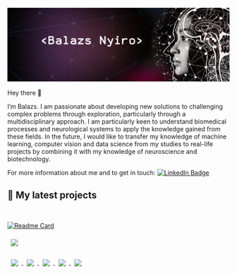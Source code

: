 [![Balazs's GitHub Banner](./assets/GitHubHeader_minev2.png)](https://www.linkedin.com/in/nyirobalazs/)


Hey there 👋

I’m Balazs. I am passionate about developing new solutions to challenging complex problems through exploration, particularly through a multidisciplinary approach. I am particularly keen to understand biomedical processes and neurological systems to apply the knowledge gained from these fields. 
In the future, I would like to transfer my knowledge of machine learning, computer vision and data science from my studies to real-life projects by combining it with my knowledge of neuroscience and biotechnology.

For more information about me and to get in touch:    [![LinkedIn Badge](https://img.shields.io/badge/LinkedIn-Profile-informational?style=flat&logo=linkedin&logoColor=white&color=0D76A8)](https://www.linkedin.com/in/nyirobalazs/)


## 📌 My latest projects

<br>

[![Readme Card](https://github-readme-stats.vercel.app/api/pin/?username=anuraghazra&repo=github-readme-stats)](https://github.com/nyirobalazs/epilepsy-prediction-with-machine-learning)
</a>

<a href="https://github.com/nyirobalazs/epilepsy-prediction-with-machine-learning"><img align="center" style="margin:0.5rem" src="https://github-readme-stats.vercel.app/api/pin/?username=anuraghazra&repo=github-readme-stats&title_color=ffffff&text_color=c9cacc&icon_color=4AB197&bg_color=1A2B34" />
</a>

<a href="https://github.com/nyirobalazs/reinforcement-learning-of-blackjack">
  <img align="center" style="margin:0.5rem" src="https://github-readme-stats.vercel.app/api/pin/?username=nyirobalazs&repo=reinforcement-learning-of-blackjack&title_color=ffffff&text_color=c9cacc&icon_color=4AB197&bg_color=1A2B34" />
</a>

<a href="https://github.com/nyirobalazs/self-driving-car">
  <img align="center" style="margin:0.5rem" src="https://github-readme-stats.vercel.app/api/pin/?username=nyirobalazs&repo=self-driving-car&title_color=ffffff&text_color=c9cacc&icon_color=4AB197&bg_color=1A2B34" />
</a>

<a href="https://github.com/nyirobalazs/synaptic_caching_with_multilayer_perceptron">
  <img align="center" style="margin:0.5rem" src="https://github-readme-stats.vercel.app/api/pin/?username=nyirobalazs&repo=synaptic_caching_with_multilayer_perceptron&title_color=ffffff&text_color=c9cacc&icon_color=4AB197&bg_color=1A2B34" />
</a>

<a href="https://github.com/nyirobalazs/neuronal-oscillations-on-evolving-networks">
  <img align="center" style="margin:0.5rem" src="https://github-readme-stats.vercel.app/api/pin/?username=nyirobalazs&repo=neuronal-oscillations-on-evolving-networks&title_color=ffffff&text_color=c9cacc&icon_color=4AB197&bg_color=1A2B34" />
</a>

<a href="https://github.com/nyirobalazs/Comparison-of-machine-learning-architectures-for-neural-decoding-of-self-location">
  <img align="center" style="margin:0.5rem" src="https://github-readme-stats.vercel.app/api/pin/?username=nyirobalazs&repo=comparison-of-machine-learning-architectures-for-neural-decoding-of-self-location&title_color=ffffff&text_color=c9cacc&icon_color=4AB197&bg_color=1A2B34" />
</a>

<br>
<br>
